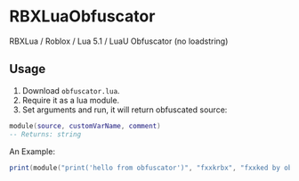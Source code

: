 # RBXLuaObfuscator
RBXLua / Roblox / Lua 5.1 / LuaU Obfuscator (no loadstring)
## Usage
1. Download `obfuscator.lua`.
2. Require it as a lua module.
3. Set arguments and run, it will return obfuscated source:
```lua
module(source, customVarName, comment)
-- Returns: string
```
An Example:
```lua
print(module("print('hello from obfuscator')", "fxxkrbx", "fxxked by obfuscator"))
```
